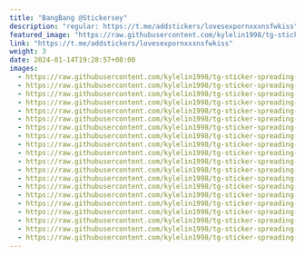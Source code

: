 ```yaml
---
title: "BangBang @Stickersey"
description: "regular: https://t.me/addstickers/lovesexpornxxxnsfwkiss"
featured_image: "https://raw.githubusercontent.com/kylelin1998/tg-sticker-spreading-worldwide-images/main/img/7f488914-380d-4201-a0c6-900d89ccfec3.jpg"
link: "https://t.me/addstickers/lovesexpornxxxnsfwkiss"
weight: 3
date: 2024-01-14T19:28:57+08:00
images:
  - https://raw.githubusercontent.com/kylelin1998/tg-sticker-spreading-worldwide-images/main/img/7f488914-380d-4201-a0c6-900d89ccfec3.jpg
  - https://raw.githubusercontent.com/kylelin1998/tg-sticker-spreading-worldwide-images/main/img/4258bb2a-542b-4058-aed6-fed102e0d6bb.jpg
  - https://raw.githubusercontent.com/kylelin1998/tg-sticker-spreading-worldwide-images/main/img/70ae6455-15be-4949-807b-9afb89273626.jpg
  - https://raw.githubusercontent.com/kylelin1998/tg-sticker-spreading-worldwide-images/main/img/9b7658b8-69d1-48da-8b92-ced2882ecf6c.jpg
  - https://raw.githubusercontent.com/kylelin1998/tg-sticker-spreading-worldwide-images/main/img/768e710e-ad44-45f2-861f-7929c0484b5d.jpg
  - https://raw.githubusercontent.com/kylelin1998/tg-sticker-spreading-worldwide-images/main/img/2a9354fa-3feb-4aac-81f7-2e060b325fd7.jpg
  - https://raw.githubusercontent.com/kylelin1998/tg-sticker-spreading-worldwide-images/main/img/c3c08c2f-0f14-48e3-b038-7deede1d06d1.jpg
  - https://raw.githubusercontent.com/kylelin1998/tg-sticker-spreading-worldwide-images/main/img/1f03fc6a-1941-412d-aed1-511950c750d7.jpg
  - https://raw.githubusercontent.com/kylelin1998/tg-sticker-spreading-worldwide-images/main/img/1e90f20a-133c-48b6-8334-76498eb7026f.jpg
  - https://raw.githubusercontent.com/kylelin1998/tg-sticker-spreading-worldwide-images/main/img/92807451-5ffe-46a9-88b6-9011d9026a01.jpg
  - https://raw.githubusercontent.com/kylelin1998/tg-sticker-spreading-worldwide-images/main/img/8a68fdd2-7134-4b39-9643-9161c7beb8f5.jpg
  - https://raw.githubusercontent.com/kylelin1998/tg-sticker-spreading-worldwide-images/main/img/c85a5377-8cc1-40fb-bbbf-232ea8935dd5.jpg
  - https://raw.githubusercontent.com/kylelin1998/tg-sticker-spreading-worldwide-images/main/img/f844754a-4a80-44c8-b697-ce84b2b3097d.jpg
  - https://raw.githubusercontent.com/kylelin1998/tg-sticker-spreading-worldwide-images/main/img/5e1d3757-f244-4922-b712-7dbb6634280e.jpg
  - https://raw.githubusercontent.com/kylelin1998/tg-sticker-spreading-worldwide-images/main/img/c93a88c9-65d4-49fe-968d-92fa4e1838bb.jpg
  - https://raw.githubusercontent.com/kylelin1998/tg-sticker-spreading-worldwide-images/main/img/2d6d0aaf-4916-4851-b4bb-45274a797602.jpg
  - https://raw.githubusercontent.com/kylelin1998/tg-sticker-spreading-worldwide-images/main/img/60ecb72b-c9c2-435b-bc86-d2e6e3b33b7a.jpg
  - https://raw.githubusercontent.com/kylelin1998/tg-sticker-spreading-worldwide-images/main/img/73f19e2b-c639-46e5-aec5-543909417c98.jpg
  - https://raw.githubusercontent.com/kylelin1998/tg-sticker-spreading-worldwide-images/main/img/7d35a3b2-5f1a-48bf-9bcd-ab743a8742d3.jpg
  - https://raw.githubusercontent.com/kylelin1998/tg-sticker-spreading-worldwide-images/main/img/23e94b43-c952-4a2a-a382-13d6df8720a9.jpg
---
```


